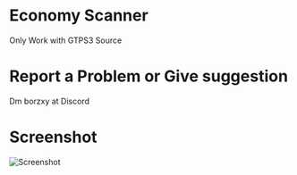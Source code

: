 # Economy Scanner
Only Work with GTPS3 Source

# Report a Problem or Give suggestion
Dm borzxy at Discord

# Screenshot
![Screenshot](https://github.com/BorzXys/EcoScanner/blob/main/Screenshot.png)
